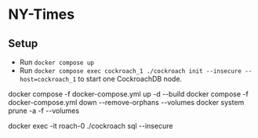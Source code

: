 # NY-Times 

## Setup

* Run `docker compose up`
* Run `docker compose exec cockroach_1 ./cockroach init --insecure --host=cockroach_1` to start one CockroachDB node.

docker compose -f docker-compose.yml up -d --build
docker compose -f docker-compose.yml down --remove-orphans --volumes
docker system prune -a -f --volumes

docker exec -it roach-0 ./cockroach sql --insecure